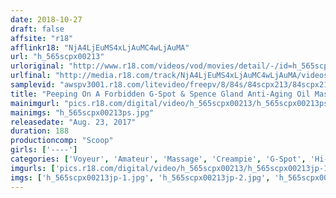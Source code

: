```yaml
---
date: 2018-10-27
draft: false
affsite: "r18"
afflinkr18: "NjA4LjEuMS4xLjAuMC4wLjAuMA"
url: "h_565scpx00213"
urloriginal: "http://www.r18.com/videos/vod/movies/detail/-/id=h_565scpx00213"
urlfinal: "http://media.r18.com/track/NjA4LjEuMS4xLjAuMC4wLjAuMA/videos/vod/movies/detail/-/id=h_565scpx00213"
samplevid: "awspv3001.r18.com/litevideo/freepv/8/84s/84scpx213/84scpx213_dmb_w.mp4"
title: "Peeping On A Forbidden G-Spot & Spence Gland Anti-Aging Oil Massage Parlor"
mainimgurl: "pics.r18.com/digital/video/h_565scpx00213/h_565scpx00213ps.jpg"
mainimgs: "h_565scpx00213ps.jpg"
releasedate: "Aug. 23, 2017"
duration: 188
productioncomp: "Scoop"
girls: ['----']
categories: ['Voyeur', 'Amateur', 'Massage', 'Creampie', 'G-Spot', 'Hi-Def']
imgurls: ['pics.r18.com/digital/video/h_565scpx00213/h_565scpx00213jp-1.jpg', 'pics.r18.com/digital/video/h_565scpx00213/h_565scpx00213jp-2.jpg', 'pics.r18.com/digital/video/h_565scpx00213/h_565scpx00213jp-3.jpg', 'pics.r18.com/digital/video/h_565scpx00213/h_565scpx00213jp-4.jpg', 'pics.r18.com/digital/video/h_565scpx00213/h_565scpx00213jp-5.jpg', 'pics.r18.com/digital/video/h_565scpx00213/h_565scpx00213jp-6.jpg', 'pics.r18.com/digital/video/h_565scpx00213/h_565scpx00213jp-7.jpg', 'pics.r18.com/digital/video/h_565scpx00213/h_565scpx00213jp-8.jpg', 'pics.r18.com/digital/video/h_565scpx00213/h_565scpx00213jp-9.jpg', 'pics.r18.com/digital/video/h_565scpx00213/h_565scpx00213jp-10.jpg', 'pics.r18.com/digital/video/h_565scpx00213/h_565scpx00213jp-11.jpg', 'pics.r18.com/digital/video/h_565scpx00213/h_565scpx00213jp-12.jpg', 'pics.r18.com/digital/video/h_565scpx00213/h_565scpx00213jp-13.jpg', 'pics.r18.com/digital/video/h_565scpx00213/h_565scpx00213jp-14.jpg', 'pics.r18.com/digital/video/h_565scpx00213/h_565scpx00213jp-15.jpg', 'pics.r18.com/digital/video/h_565scpx00213/h_565scpx00213jp-16.jpg', 'pics.r18.com/digital/video/h_565scpx00213/h_565scpx00213jp-17.jpg', 'pics.r18.com/digital/video/h_565scpx00213/h_565scpx00213jp-18.jpg', 'pics.r18.com/digital/video/h_565scpx00213/h_565scpx00213jp-19.jpg', 'pics.r18.com/digital/video/h_565scpx00213/h_565scpx00213jp-20.jpg']
imgs: ['h_565scpx00213jp-1.jpg', 'h_565scpx00213jp-2.jpg', 'h_565scpx00213jp-3.jpg', 'h_565scpx00213jp-4.jpg', 'h_565scpx00213jp-5.jpg', 'h_565scpx00213jp-6.jpg', 'h_565scpx00213jp-7.jpg', 'h_565scpx00213jp-8.jpg', 'h_565scpx00213jp-9.jpg', 'h_565scpx00213jp-10.jpg', 'h_565scpx00213jp-11.jpg', 'h_565scpx00213jp-12.jpg', 'h_565scpx00213jp-13.jpg', 'h_565scpx00213jp-14.jpg', 'h_565scpx00213jp-15.jpg', 'h_565scpx00213jp-16.jpg', 'h_565scpx00213jp-17.jpg', 'h_565scpx00213jp-18.jpg', 'h_565scpx00213jp-19.jpg', 'h_565scpx00213jp-20.jpg']
---
```

